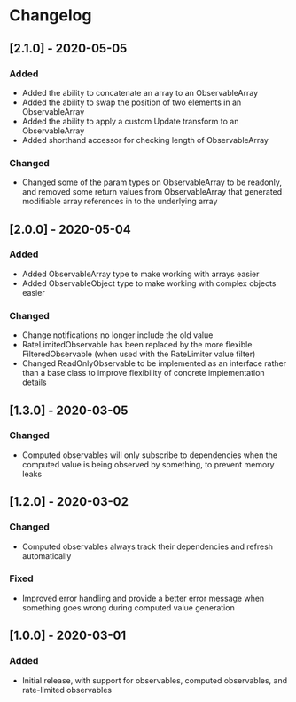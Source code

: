 # Changelog

## [2.1.0] - 2020-05-05
### Added
* Added the ability to concatenate an array to an ObservableArray
* Added the ability to swap the position of two elements in an ObservableArray
* Added the ability to apply a custom Update transform to an ObservableArray
* Added shorthand accessor for checking length of ObservableArray
### Changed
* Changed some of the param types on ObservableArray to be readonly, and removed some return values from ObservableArray that generated modifiable array references in to the underlying array

## [2.0.0] - 2020-05-04
### Added
* Added ObservableArray type to make working with arrays easier
* Added ObservableObject type to make working with complex objects easier
### Changed
* Change notifications no longer include the old value
* RateLimitedObservable has been replaced by the more flexible FilteredObservable (when used with the RateLimiter value filter)
* Changed ReadOnlyObservable to be implemented as an interface rather than a base class to improve flexibility of concrete implementation details

## [1.3.0] - 2020-03-05
### Changed
* Computed observables will only subscribe to dependencies when the computed value is being observed by something, to prevent memory leaks

## [1.2.0] - 2020-03-02
### Changed
* Computed observables always track their dependencies and refresh automatically
### Fixed
* Improved error handling and provide a better error message when something goes wrong during computed value generation

## [1.0.0] - 2020-03-01
### Added
* Initial release, with support for observables, computed observables, and rate-limited observables

